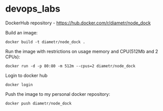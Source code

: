 # devops_labs

DockerHub repository - <https://hub.docker.com/r/diametr/node_dock>

Build an image:

```shell
docker build -t diametr/node_dock .
```

Run the image with restrictions on usage memory and CPU(512Mb and 2 CPUs):

```shell
docker run -d -p 80:80 -m 512m --cpus=2 diametr/node_dock
```

Login to docker hub

```shell
docker login
```

Push the image to my personal docker repository:

```shell
docker push diametr/node_dock
```

